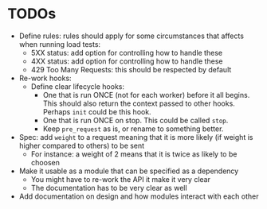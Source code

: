 # TODOs

- Define rules: rules should apply for some circumstances that affects\
  when running load tests:
  - 5XX status: add option for controlling how to handle these
  - 4XX status: add option for controlling how to handle these
  - 429 Too Many Requests: this should be respected by default
- Re-work hooks:
  - Define clear lifecycle hooks:
    - One that is run ONCE (not for each worker) before it all begins. This should also return the context passed to other hooks.\
      Perhaps `init` could be this hook.
    - One that is run ONCE on stop. This could be called `stop`.
    - Keep `pre_request` as is, or rename to something better.
- Spec: add `weight` to a request meaning that it is more likely (if weight is higher compared to others) to be sent
  - For instance: a weight of 2 means that it is twice as likely to be choosen
- Make it usable as a module that can be specified as a dependency
  - You might have to re-work the API it make it very clear
  - The documentation has to be very clear as well
- Add documentation on design and how modules interact with each other

